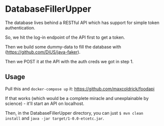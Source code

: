 # DatabaseFillerUpper
The database lives behind a RESTful API which has support for simple token authentication.

So, we hit the log-in endpoint of the API first to get a token.

Then we build some dummy-data to fill the database with (https://github.com/DiUS/java-faker).

Then we POST it at the API with the auth creds we got in step 1.

## Usage
Pull this and `docker-compose up` it: https://github.com/maxcoldrick/foodapi 

If that works (which would be a complete miracle and unexplainable by science) - it'll start an API on localhost.

Then, in the DatabaseFillerUpper directory, you can just `$ mvn clean install` and `java -jar target/1-0.0-etcetc.jar`.